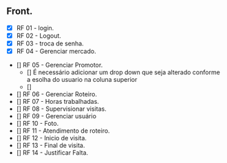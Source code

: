 ## Front.
- [x] RF 01 - login.
- [x] RF 02 - Logout.
- [X] RF 03 - troca de senha.
- [X] RF 04 - Gerenciar mercado.
- [] RF 05 - Gerenciar Promotor.
    - [] É necessário adicionar um drop down que seja alterado conforme a esolha do usuario na coluna superior
    - []  
- [] RF 06 - Gerenciar Roteiro.
- [] RF 07 - Horas trabalhadas.
- [] RF 08 - Supervisionar visitas.
- [] RF 09 - Gerenciar usuário
- [] RF 10 - Foto.
- [] RF 11 - Atendimento de roteiro.
- [] RF 12 - Inicio de visita.
- [] RF 13 - Final de visita.
- [] RF 14 - Justificar Falta.
